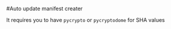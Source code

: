 #Auto update manifest creater

It requires you to have `pycrypto` or `pycryptodome` for SHA values


